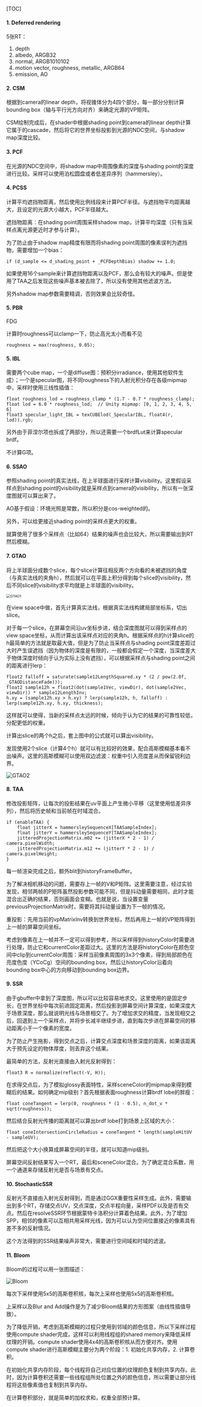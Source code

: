 [TOC]

#### 1. Deferred rendering

5张RT：

1. depth
2. albedo, ARGB32
3. normal, ARGB1010102
4. motion vector, roughness, metallic, ARGB64
5. emission, AO

#### 2. CSM

根据到camera的linear depth，将视锥体分为4四个部分，每一部分分别计算bounding box（轴与平行光方向对齐）来确定光源的VP矩阵。

CSM绘制完成后，在shader中根据shading point到camera的linear depth计算它属于的cascade，然后将它的世界坐标投影到光源的NDC空间，与shadow map深度比较。

#### 3. PCF

在光源的NDC空间中，将shadow map中周围像素的深度与shading point的深度进行比较。采样可以使用泊松圆盘或者低差异序列（hammersley）。

#### 4. PCSS

计算平均遮挡物距离，然后使用比例线段来计算PCF半径。与遮挡物平均距离越大，且设定的光源大小越大，PCF半径越大。

遮挡物距离：在shading point周围采样shadow map，计算平均深度（只有当采样点离光源更近时才参与计算）。

为了防止由于shadow map精度有限而将shading point周围的像素误判为遮挡物，需要增加一个bias：

```hlsl
if (d_sample <= d_shading_point + _PCFDepthBias) shadow += 1.0;
```

如果使用16个sample来计算遮挡物距离以及PCF，那么会有较大的噪声。但是使用了TAA之后发现这些噪声基本被去除了，所以没有使用其他滤波方法。

另外shadow map参数需要精调，否则效果会比较奇怪。

#### 5. PBR

FDG

计算时roughness可以clamp一下，防止高光太小而看不见

```
roughness = max(roughness, 0.05);
```

#### 5. IBL

需要两个cube map，一个是diffuse图：预积分irradiance，使用其他软件生成）；一个是specular图，将不同roughness下的入射光积分存在各级mipmap中，采样时使用三线性插值：

```hlsl
float roughness_lod = roughness_clamp * (1.7 - 0.7 * roughness_clamp);
float lod = 6.0 * roughness_lod;  // Unity mipmap: [0, 1, 2, 3, 4, 5, 6]
float3 specular_light_IBL = texCUBElod(_SpecularIBL, float4(r, lod)).rgb;
```

另外由于菲涅尔项也拆成了两部分，所以还需要一个brdfLut来计算specular brdf。

不计算G项。

#### 6. SSAO

参照shading point的真实法线，在上半球面进行采样计算visibility。这里假设采样点到shading point的visibility就是采样点到camera的visibility，所以有一张深度图就可以算出来了。

AO基于假设：环境光照是常数，所以积分是cos-weighted的。

另外，可以给更接近shading point的采样点更大的权重。

就算使用了很多个采样点（比如64）结果的噪声也会比较大，所以需要输出到RT然后模糊。

#### 7. GTAO

将上半球面分成数个slice，每个slice计算往相反两个方向看的未被遮挡的角度（与真实法线的夹角h），然后就可以在平面上积分得到每个slice的visibility，然后不同slice的visibility求平均就是上半球面的visibility。

<img src="img/GTAO1.png" alt="GTAO1" style="zoom: 67%;" />

在view space中做，首先计算真实法线，根据真实法线构建局部坐标系，切出slice。

对于每一个slice，在屏幕空间沿uv坐标步进，结合深度图就可以得到采样点的view space坐标，从而计算出该采样点对应的夹角h。根据采样点的h计算slice的h最简单的方法就是取最大值，但是为了防止当采样点与shading point深度差距过大时产生误遮挡（因为物体的深度是有限的，一般都会假定一个深度，当深度差大于物体深度时倾向于认为实际上没有遮挡），可以根据采样点与shading point之间的距离进行lerp：

```hlsl
float2 falloff = saturate(sample12LengthSquared.xy * (2 / pow(2.0f, _GTAODistanceFade)));
float2 sample12h = float2(dot(sample1Vec, viewDir), dot(sample2Vec, viewDir)) * sample12LengthInv;
h.xy = (sample12h.xy > h.xy) ? lerp(sample12h, h, falloff) : lerp(sample12h.xy, h.xy, thickness);
```

这样就可以使得，当新的采样点太远的时候，倾向于认为它的结果的可靠性较低，分配更低的权重。

计算出slice的两个h之后，套上图中的公式就可以算出visibility。

发现使用2个slice（计算4个h）就可以有比较好的效果，配合高斯模糊基本看不出噪声。这里的高斯模糊可以使用双边滤波：权重中引入亮度差从而保留锐利边界。

![GTAO2](img\GTAO2.png)

#### 8. TAA

修改投影矩阵，让每次的投影结果在uv平面上产生微小平移（这里使用低差异序列），然后将历史帧和当前帧在时域混合。

```
if (enableTAA) {
	float jitterX = hammersleySequenceX[TAASampleIndex];
	float jitterY = hammersleySequenceY[TAASampleIndex];
	jitteredProjectionMatrix.m02 += (jitterX * 2 - 1) / camera.pixelWidth;
	jitteredProjectionMatrix.m12 += (jitterY * 2 - 1) / camera.pixelHeight;
}
```

每一帧渲染完成之后，额外blit到historyFrameBuffer。

为了解决相机移动的问题，需要存上一帧的V和P矩阵。这里需要注意，经过实验发现，相邻两帧的P矩阵虽然投影参数可能不同，但是抖动量需要相同，此时才能混合出正确的结果，否则画面会变糊。也就是说，当设置变量previousProjectionMatrix时，需要将其抖动量设置为下一帧的情况。

重投影：先用当前的vpMatrixInv转换到世界坐标，然后再用上一帧的VP矩阵得到上一帧的屏幕空间坐标。

考虑到像素在上一帧并不一定可以得到参考，所以采样得到historyColor时需要进行处理，防止它和currentColor差距过大。这里的方法是将historyColor在颜色空间中clip到currentColor周围：采样当前像素周围的3x3个像素，得到局部颜色在亮度色度（YCoCg）空间的bounding box，然后让historyColor沿着向bounding box中心的方向移动到bounding box边界。

#### 9. SSR

由于gbuffer中拿到了深度图，所以可以比较容易地求交。这里使用的是固定步长，在世界坐标中每次前进固定距离，然后投影到屏幕空间计算深度，如果深度大于场景深度，那么就说明光线与场景相交了。为了增加求交的精度，当发现相交之后，回退到上一个采样点，并将步长减半继续步进，直到每次步进在屏幕空间的移动距离小于一个像素的宽度。

为了防止产生拖影，得到交点之后，计算交点深度和场景深度的距离，如果该距离大于预先设定的物体厚度，则丢弃这个结果。

最简单的方法，反射光直接由入射光反射得到：

```
float3 R = normalize(reflect(-V, H));
```

在求得交点后，为了模拟glossy表面特性，采样sceneColor的mipmap来得到模糊后的结果。如何确定mip级别？首先根据表面roughness计算brdf lobe的胖瘦：

```
float coneTangent = lerp(0, roughness * (1 - 0.5), n_dot_v * sqrt(roughness));
```

然后结合反射光传播的距离就可以算出brdf lobe打到场景上区域的大小：

```
float coneIntersectionCircleRadius = coneTangent * length(sampleHitUV - sampleUV);
```

然后把这个大小换算成屏幕空间的半径，就可以知道mip级别。

屏幕空间反射结果写入一个RT，最后和sceneColor混合。为了确定混合系数，用一个通道来存储反射光是否与场景有交点。

#### 10. StochasticSSR

反射光不直接由入射光反射得到，而是通过GGX重要性采样生成。此外，需要输出到多个RT，存储交点UV，交点深度，交点半程向量，采样PDF以及是否有交点。然后在resolveSSR环节根据蒙特卡洛积分计算着色结果。此外，为了增加SPP，相邻的像素可以互相共用采样光线，因为可以认为空间位置接近的像素具有差不多的反射情况。

这个方法得到的SSR结果噪声非常大，需要进行空间域和时域的滤波。

#### 11. Bloom

Bloom的过程可以用一张图描述：

![Bloom](img\Bloom.png)

每次下采样使用5x5的高斯卷积核，每次上采样也使用5x5的高斯卷积核。

上采样以及Blur and Add操作是为了减少Bloom结果的方形图案（由线性插值导致）。

为了降低开销，考虑到高斯模糊的过程只使用到邻域的颜色信息，所以下采样过程使用compute shader完成，这样可以利用线程组的shared memory来降低采样纹理的开销。compute shader使用4x4的高斯卷积核从而方便对齐。使用compute shader进行高斯模糊主要分为两个阶段：1. 初始化共享内存，2. 计算卷积。

在初始化共享内存阶段，每个线程将自己对应位置的纹理颜色复制到共享内存。此时，因为计算卷积还需要一些线程组所处位置之外的颜色信息，所以需要让部分线程将这些像素值也复制到共享内存。

在计算卷积部分，就是简单的加权求和，权重全部预计算。
